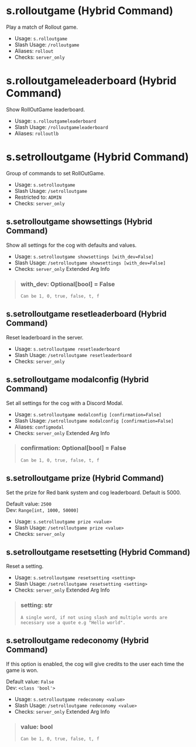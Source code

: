 # s.rolloutgame (Hybrid Command)
Play a match of Rollout game.<br/>
 - Usage: `s.rolloutgame`
 - Slash Usage: `/rolloutgame`
 - Aliases: `rollout`
 - Checks: `server_only`
# s.rolloutgameleaderboard (Hybrid Command)
Show RollOutGame leaderboard.<br/>
 - Usage: `s.rolloutgameleaderboard`
 - Slash Usage: `/rolloutgameleaderboard`
 - Aliases: `rolloutlb`
# s.setrolloutgame (Hybrid Command)
Group of commands to set RollOutGame.<br/>
 - Usage: `s.setrolloutgame`
 - Slash Usage: `/setrolloutgame`
 - Restricted to: `ADMIN`
 - Checks: `server_only`
## s.setrolloutgame showsettings (Hybrid Command)
Show all settings for the cog with defaults and values.<br/>
 - Usage: `s.setrolloutgame showsettings [with_dev=False]`
 - Slash Usage: `/setrolloutgame showsettings [with_dev=False]`
 - Checks: `server_only`
Extended Arg Info
> ### with_dev: Optional[bool] = False
> ```
> Can be 1, 0, true, false, t, f
> ```
## s.setrolloutgame resetleaderboard (Hybrid Command)
Reset leaderboard in the server.<br/>
 - Usage: `s.setrolloutgame resetleaderboard`
 - Slash Usage: `/setrolloutgame resetleaderboard`
 - Checks: `server_only`
## s.setrolloutgame modalconfig (Hybrid Command)
Set all settings for the cog with a Discord Modal.<br/>
 - Usage: `s.setrolloutgame modalconfig [confirmation=False]`
 - Slash Usage: `/setrolloutgame modalconfig [confirmation=False]`
 - Aliases: `configmodal`
 - Checks: `server_only`
Extended Arg Info
> ### confirmation: Optional[bool] = False
> ```
> Can be 1, 0, true, false, t, f
> ```
## s.setrolloutgame prize (Hybrid Command)
Set the prize for Red bank system and cog leaderboard. Default is 5000.<br/>

Default value: `2500`<br/>
Dev: `Range[int, 1000, 50000]`<br/>
 - Usage: `s.setrolloutgame prize <value>`
 - Slash Usage: `/setrolloutgame prize <value>`
 - Checks: `server_only`
## s.setrolloutgame resetsetting (Hybrid Command)
Reset a setting.<br/>
 - Usage: `s.setrolloutgame resetsetting <setting>`
 - Slash Usage: `/setrolloutgame resetsetting <setting>`
 - Checks: `server_only`
Extended Arg Info
> ### setting: str
> ```
> A single word, if not using slash and multiple words are necessary use a quote e.g "Hello world".
> ```
## s.setrolloutgame redeconomy (Hybrid Command)
If this option is enabled, the cog will give credits to the user each time the game is won.<br/>

Default value: `False`<br/>
Dev: `<class 'bool'>`<br/>
 - Usage: `s.setrolloutgame redeconomy <value>`
 - Slash Usage: `/setrolloutgame redeconomy <value>`
 - Checks: `server_only`
Extended Arg Info
> ### value: bool
> ```
> Can be 1, 0, true, false, t, f
> ```
